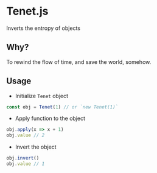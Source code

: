 # Tenet.js

Inverts the entropy of objects

## Why?

To rewind the flow of time, and save the world, somehow.

## Usage

- Initialize `Tenet` object

```javascript
const obj = Tenet(1) // or `new Tenet(1)`
```

- Apply function to the object

```javascript
obj.apply(x => x + 1)
obj.value // 2
```

- Invert the object

```javascript
obj.invert()
obj.value // 1
```
